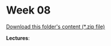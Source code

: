 # Week 08

[Download this folder's content (*.zip file)](https://github.com/braedynl/CSE232/raw/master/.assets/downloads/week08.zip)

**Lectures**: 

